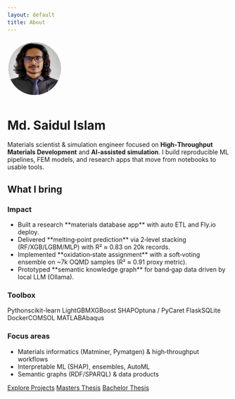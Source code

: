 ```yaml
---
layout: default
title: About
---
```


<img src="/assets/img/copy.jpg" alt="Md. Saidul Islam" style="width:120px;height:120px;border-radius:50%;border:2px solid rgba(255,255,255,.25);margin:4px 0 8px 0;" />



# Md. Saidul Islam


<p class="lead">Materials scientist & simulation engineer focused on <strong>High‑Throughput Materials Development</strong> and <strong>AI‑assisted simulation</strong>. I build reproducible ML pipelines, FEM models, and research apps that move from notebooks to usable tools.</p>


<div class="section">
<h2>What I bring </h2>
<div class="grid grid-3">
<div class="card">
<h3>Impact</h3>
<ul>
<li>Built a research **materials database app** with auto ETL and Fly.io deploy.</li>
<li>Delivered **melting‑point prediction** via 2‑level stacking (RF/XGB/LGBM/MLP) with R² ≈ 0.83 on 20k records.</li>
<li>Implemented **oxidation‑state assignment** with a soft‑voting ensemble on ~7k OQMD samples (R² ≈ 0.91 proxy metric).</li>
<li>Prototyped **semantic knowledge graph** for band‑gap data driven by local LLM (Ollama).</li>
</ul>
</div>
<div class="card">
  <h3>Toolbox</h3>
  <p class="chips">
    <span class="badge">Python</span><span class="badge alt">scikit-learn</span>
    <span class="badge">LightGBM</span><span class="badge alt">XGBoost</span>
    <span class="badge">SHAP</span><span class="badge alt">Optuna / PyCaret</span>
    <span class="badge">Flask</span><span class="badge alt">SQLite</span>
    <span class="badge">Docker</span><span class="badge alt">COMSOL</span>
    <span class="badge">MATLAB</span><span class="badge alt">Abaqus</span>
  </p>
</div>

<div class="card">
<h3>Focus areas</h3>
<ul>
<li>Materials informatics (Matminer, Pymatgen) & high‑throughput workflows</li>
<li>Interpretable ML (SHAP), ensembles, AutoML</li>
<li>Semantic graphs (RDF/SPARQL) & data products</li>
</ul>
</div>
</div>
</div>


<div class="section">
<a class="btn primary" href="/projects">Explore Projects</a>
<a class="btn" href="/masters-thesis">Masters Thesis</a>
<a class="btn" href="/bachelor-thesis">Bachelor Thesis</a>
</div>
